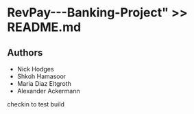 # RevPay---Banking-Project" >> README.md

## Authors

- Nick Hodges
- Shkoh Hamasoor
- Maria Diaz Eltgroth
- Alexander Ackermann

checkin to test build
